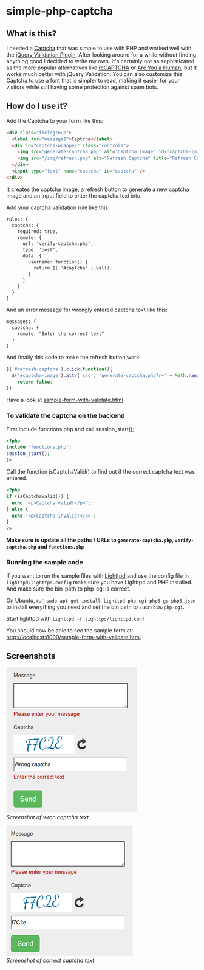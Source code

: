 # simple-php-captcha

## What is this?

I needed a [Captcha](http://en.wikipedia.org/wiki/CAPTCHA) that was simple to use with  PHP and worked well with the [jQuery Validation Plugin](http://jqueryvalidation.org/). After looking around for a while without finding anything good I decided to write my own.
It's certainly not as sophisticated as the more popular alternatives like [reCAPTCHA](http://www.google.com/recaptcha) or [Are You a Human](http://areyouahuman.com/), but it works much better with jQuery Validation.
You can also customize this Captcha to use a font that is simpler to read, making it easier for your visitors while still having some protection against spam bots.

## How do I use it?

Add the Captcha to your form like this:

```html
<div class="fieldgroup">
  <label for="message1">Captcha</label>
  <div id="captcha-wrapper" class="controls">
    <img src="generate-captcha.php" alt="Captcha Image" id="captcha-image" />
    <img src="/img/refresh.png" alt="Refresh Captcha" title="Refresh Captcha" id="refresh-captcha" />
  </div>
  <input type="text" name="captcha" id="captcha" />
</div>
```

It creates the captcha image, a refresh button to generate a new captcha image and an input field to enter the captcha text into.

Add your captcha validation rule like this:

```
rules: {
  captcha: {
    required: true,
    remote: {
      url: 'verify-captcha.php',
      type: 'post',
      data: {
        username: function() {
          return $( '#captcha' ).val();
        }
      }
    }
  }
}
```
And an error message for wrongly entered captcha text like this:

```
messages: {
  captcha: {
    remote: "Enter the correct text"
  }
}
```

And finally this code to make the refresh button work:

```javascript
$('#refresh-captcha').click(function(){
  $('#captcha-image').attr('src', 'generate-captcha.php?r=' + Math.random());
    return false;
});
```

Have a look at [sample-form-with-validate.html](https://github.com/andwin/simple-php-captcha/blob/master/sample-form-with-validate.html)

### To validate the captcha on the backend

First include functions.php and call session_start();

```php
<?php
include 'functions.php';
session_start();
?>
```

Call the function isCaptchaValid() to find out if the correct captcha text was entered.

```php
<?php
if (isCaptchaValid()) {
  echo '<p>Captcha valid!</p>';
} else {
  echo '<p>Captcha invalid!</p>';
}
?>
```

**Make sure to update all the paths / URLs to `generate-captcha.php`, `verify-captcha.php` and `functions.php`**

### Running the sample code

If you want to run the sample files with [Lighttpd](http://www.lighttpd.net/) and use the config file in `lighttpd/lighttpd.config` make sure you have Lighttpd and PHP installed. And make sure the bin-path to php-cgi is correct.

On Ubuntu, run `sudo apt-get install lighttpd php-cgi php5-gd php5-json` to install everything you need and set the bin path to `/usr/bin/php-cgi`.

Start lighttpd with `lighttpd -f lighttpd/lighttpd.conf`

You should now be able to see the sample form at: [http://localhost:8000/sample-form-with-validate.html](http://localhost:8000/sample-form-with-validate.html)

## Screenshots

![Screenshot of wron captcha text](img/screenshot-wrong-text.png)  
*Screenshot of wron captcha text*

![Screenshot of correct captcha text](img/screenshot-correct-text.png)  
*Screenshot of correct captcha text*
